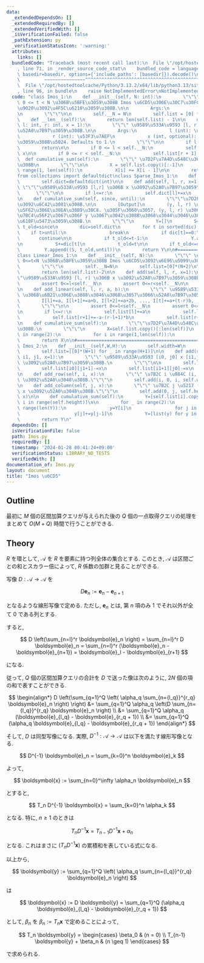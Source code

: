 ```yaml
---
data:
  _extendedDependsOn: []
  _extendedRequiredBy: []
  _extendedVerifiedWith: []
  _isVerificationFailed: false
  _pathExtension: py
  _verificationStatusIcon: ':warning:'
  attributes:
    links: []
  bundledCode: "Traceback (most recent call last):\n  File \"/opt/hostedtoolcache/Python/3.13.2/x64/lib/python3.13/site-packages/onlinejudge_verify/documentation/build.py\"\
    , line 71, in _render_source_code_stat\n    bundled_code = language.bundle(stat.path,\
    \ basedir=basedir, options={'include_paths': [basedir]}).decode()\n          \
    \         ~~~~~~~~~~~~~~~^^^^^^^^^^^^^^^^^^^^^^^^^^^^^^^^^^^^^^^^^^^^^^^^^^^^^^^^^^^^^^^^^^\n\
    \  File \"/opt/hostedtoolcache/Python/3.13.2/x64/lib/python3.13/site-packages/onlinejudge_verify/languages/python.py\"\
    , line 96, in bundle\n    raise NotImplementedError\nNotImplementedError\n"
  code: "class Imos_1:\n    def __init__(self, N: int):\n        \"\"\" \u533A\u9593\
    \ 0 <= t < N \u306B\u5BFE\u3059\u308B Imos \u6CD5\u306E\u30C7\u30FC\u30BF\u69CB\
    \u9020\u3092\u4F5C\u6210\u3059\u308B.\n\n        Args:\n            N (int): \u5E45\
    \n        \"\"\"\n\n        self.__N = N\n        self.list = [0] * (N + 1)\n\n\
    \    def __len__(self):\n        return len(self.list) - 1\n\n    def add(self,\
    \ l: int, r: int, x = 1):\n        \"\"\" \u9589\u533A\u9593 [l, r] \u306B x \u3092\
    \u52A0\u7B97\u3059\u308B.\n\n        Args:\n            l (int): \u5DE6\u7AEF\n\
    \            r (int): \u53F3\u7AEF\n            x (int, optional): \u8FFD\u52A0\
    \u3059\u308B\u5024. Defaults to 1.\n        \"\"\"\n\n        if l > r:\n    \
    \        return\n\n        if 0 <= l < self.__N:\n            self.list[l] +=\
    \ x\n\n        if 0 <= r < self.__N:\n            self.list[r + 1] -= x\n\n  \
    \  def cumulative_sum(self):\n        \"\"\" \u7D2F\u7A4D\u548C\u3092\u6C42\u3081\
    \u308B\n        \"\"\"\n\n        X = self.list.copy()[:-1]\n        for i in\
    \ range(1, len(self)):\n            X[i] += X[i - 1]\n\n        return X\n\n#=================================================\n\
    from collections import defaultdict\nclass Sparse_Imos_1:\n    def __init__(self):\n\
    \        self.dict=defaultdict(int)\n\n    def add(self, l, r, x=1):\n       \
    \ \"\"\"\u9589\u533A\u9593 [l,r] \u306B x \u3092\u52A0\u7B97\u3059\u308B.\n  \
    \      \"\"\"\n\n        if l<=r:\n            self.dict[l]+=x\n            self.dict[r+1]-=x\n\
    \n    def cumulative_sum(self, since, until):\n        \"\"\"\u7D2F\u7A4D\u548C\
    \u3092\u6C42\u3081\u308B.\n\n        [Output]\n        (y, l, r) \u3068\u3044\u3046\
    \u5F62\u306E\u30EA\u30B9\u30C8. \u305F\u3060\u3057, (y, l, r) \u306F l<=x<=y \u306E\
    \u7BC4\u56F2\u3067\u306F y \u3067\u3042\u308B\u3068\u3044\u3046\u3053\u3068\u3092\
    \u610F\u5473\u3059\u308B.\n        \"\"\"\n        Y=[]\n        S=0\n       \
    \ t_old=since\n        dic=self.dict\n        for t in sorted(dic):\n        \
    \    if t>until:\n                break\n            if dic[t]==0:\n         \
    \       continue\n\n            if t_old<=t-1:\n                Y.append((S, t_old,t-1))\n\
    \n            S+=dic[t]\n            t_old=t\n\n        if t_old<=until:\n   \
    \         Y.append((S, t_old,until))\n        return Y\n\n#=================================================\n\
    class Linear_Imos_1:\n    def __init__(self, N):\n        \"\"\" \u533A\u9593\
    \ 0<=t<N \u306B\u5BFE\u3059\u308B Imos \u6CD5\u3092\u6E96\u5099\u3059\u308B.\n\
    \        \"\"\"\n        self.__N=N\n        self.list=[0]*(N+2)\n\n    def __len__(self):\n\
    \        return len(self.list)-2\n\n    def add(self, l, r, x=1):\n        \"\"\
    \"\u9589\u533A\u9593 [l, r] \u306B x \u3092\u52A0\u7B97\u3059\u308B.\"\"\"\n\n\
    \        assert 0<=l<self.__N\n        assert 0<=r<self.__N\n\n        self.add_linear(l,r,x,0)\n\
    \n    def add_linear(self, l, r, a, b):\n        \"\"\" \u9589\u533A\u9593 [l,r]\
    \ \u306B\u6B21\u306E\u3088\u3046\u306B\u3057\u3066\u52A0\u7B97\u3059\u308B.\n\
    \        I[l]+=a, I[l+1]+=a+b, I[l+2]+=a+2b, ..., I[t]+=a+(t-r)b, ...,  I[r]+=a+(r-l)b\n\
    \        \"\"\"\n\n        assert 0<=l<self.__N\n        assert 0<=r<self.__N\n\
    \n        if l<=r:\n            self.list[l]+=a\n            self.list[l+1]+=-a+b\n\
    \            self.list[r+1]+=-a-(r-l+1)*b\n            self.list[r+2]+=a+(r-l)*b\n\
    \n    def cumulative_sum(self):\n        \"\"\"\u7D2F\u7A4D\u548C\u3092\u6C42\u3081\
    \u308B.\n        \"\"\"\n        X=self.list.copy()[:len(self)]\n        for _\
    \ in range(2):\n            for i in range(1,len(self)):\n                X[i]+=X[i-1]\n\
    \        return X\n\n#=================================================\nclass\
    \ Imos_2:\n    def __init__(self,W,H):\n        self.width=W\n        self.height=H\n\
    \        self.list=[[0]*(W+1) for _ in range(H+1)]\n\n    def add(self, i0, j0,\
    \ i1, j1, x=1):\n        \"\"\" \u9589\u533A\u9593 [i0, j0] x [i1,j1] \u306B x\
    \ \u3092\u52A0\u7B97\u3059\u308B.\n        \"\"\"\n\n        self.list[i0][j0]+=x\n\
    \        self.list[i0][j1+1]-=x\n        self.list[i1+1][j0]-=x\n        self.list[i1+1][j1+1]+=x\n\
    \n    def add_row(self, i, x):\n        \"\"\" \u7B2C i \u884C (i, *) \u306B x\
    \ \u3092\u52A0\u3048\u308B.\"\"\"\n        self.add(i, 0, i, self.width-1, x)\n\
    \n    def add_column(self, j, x):\n        \"\"\" \u7B2C j \u5217 (*, j) \u306B\
    \ x \u3092\u52A0\u3048\u308B.\"\"\"\n        self.add(0, j, self.height-1, j,\
    \ x)\n\n    def cumulative_sum(self):\n        Y=[self.list[i].copy()[:-1] for\
    \ i in range(self.height)]\n\n        for _ in range(2):\n            for i in\
    \ range(len(Y)):\n                y=Y[i]\n                for j in range(1,len(y)):\n\
    \                    y[j]+=y[j-1]\n            Y=[list(y) for y in zip(*Y)]\n\
    \        return Y\n"
  dependsOn: []
  isVerificationFile: false
  path: Imos.py
  requiredBy: []
  timestamp: '2024-01-28 00:41:24+09:00'
  verificationStatus: LIBRARY_NO_TESTS
  verifiedWith: []
documentation_of: Imos.py
layout: document
title: "Imos \u6CD5"
---
```


## Outline

最初に $M$ 個の区間加算クエリが与えられた後の $Q$ 個の一点取得クエリの処理をまとめて $O(M + Q)$ 時間で行うことができる.

## Theory

$R$ を環として, $\mathcal{A}$ を $R$ を要素に持つ列全体の集合とする. このとき, $\mathcal{A}$ は区間ごとの和とスカラー倍によって, $R$ 係数の加群と見ることができる.

写像 $D: \mathcal{A} \to \mathcal{A}$ を

$$ D\boldsymbol{e}_n := \boldsymbol{e}_n - \boldsymbol{e}_{n+1} $$

となるような線形写像で定める. ただし, $\boldsymbol{e}_n$ とは, 第 $n$ 項のみ $1$ でそれ以外が全て $0$ である列とする.

すると,

$$ D \left(\sum_{n=l}^r \boldsymbol{e}_n \right) = \sum_{n=l}^r D \boldsymbol{e}_n = \sum_{n=l}^r (\boldsymbol{e}_n - \boldsymbol{e}_{n+1}) = \boldsymbol{e}_l - \boldsymbol{e}_{r+1} $$

になる.

従って, $Q$ 個の区間加算クエリの合計を $D$ で送った像は次のように, $2N$ 個の項の和で表すことができる.

$$ \begin{align*}
  D \left(\sum_{q=1}^Q \left( \alpha_q \sum_{n={l_q}}^{r_q} \boldsymbol{e}_n \right) \right)
  &= \sum_{q=1}^Q \alpha_q \left(D \sum_{n={l_q}}^{r_q} \boldsymbol{e}_n \right) \\
  &= \sum_{q=1}^Q \alpha_q (\boldsymbol{e}_{l_q} - \boldsymbol{e}_{r_q + 1}) \\
  &= \sum_{q=1}^Q (\alpha_q \boldsymbol{e}_{l_q} - \boldsymbol{e}_{r_q + 1})
\end{align*} $$

そして, $D$ は同型写像になる. 実際, $D^{-1}: \mathcal{A} \to \mathcal{A}$ は以下を満たす線形写像となる.

$$ D^{-1} \boldsymbol{e}_n = \sum_{k=0}^n \boldsymbol{e}_k $$

よって,

$$ \boldsymbol{x} := \sum_{n=0}^\infty \alpha_n \boldsymbol{e}_n $$

とすると,

$$ T_n D^{-1} \boldsymbol{x} = \sum_{k=0}^n \alpha_k $$

となる. 特に, $n \geq 1$ のときは

$$ T_n D^{-1} \boldsymbol{x} = T_{n-1} D^{-1} \boldsymbol{x} + \alpha_n $$

となる. これはまさに $(T_n D^{-1} \boldsymbol{x})$ の累積和を表している式になる.

以上から,

$$ \boldsymbol{y} := \sum_{q=1}^Q \left( \alpha_q \sum_{n={l_q}}^{r_q} \boldsymbol{e}_n \right) $$

は

$$ \boldsymbol{x} := D \boldsymbol{y} = \sum_{q=1}^Q (\alpha_q \boldsymbol{e}_{l_q} - \boldsymbol{e}_{r_q + 1}) $$

として, $\beta_n$ を $\beta_n := T_n \boldsymbol{x}$ で定めることによって,

$$ T_n \boldsymbol{y} = \begin{cases} \beta_0 & (n = 0) \\ T_{n-1} \boldsymbol{y} + \beta_n & (n \geq 1) \end{cases} $$

で求められる.
